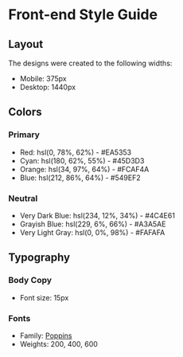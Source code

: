 # Front-end Style Guide

## Layout

The designs were created to the following widths:

- Mobile: 375px
- Desktop: 1440px

## Colors

### Primary

- Red: hsl(0, 78%, 62%) - #EA5353
- Cyan: hsl(180, 62%, 55%) - #45D3D3
- Orange: hsl(34, 97%, 64%) - #FCAF4A
- Blue: hsl(212, 86%, 64%) - #549EF2

### Neutral

- Very Dark Blue: hsl(234, 12%, 34%) - #4C4E61
- Grayish Blue: hsl(229, 6%, 66%) - #A3A5AE
- Very Light Gray: hsl(0, 0%, 98%) - #FAFAFA

## Typography

### Body Copy

- Font size: 15px

### Fonts

- Family: [Poppins](https://fonts.google.com/specimen/Poppins)
- Weights: 200, 400, 600
